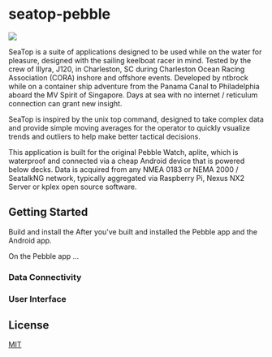 seatop-pebble
=========

![](screenshot.png)

SeaTop is a suite of applications designed to be used while on the water for pleasure, designed with the sailing keelboat racer in mind. Tested by the crew of Illyra, J120, in Charleston, SC during Charleston Ocean Racing Association (CORA) inshore and offshore events. Developed by ntbrock while on a container ship adventure from the Panama Canal to Philadelphia aboard the MV Spirit of Singapore. Days at sea with no internet / reticulum connection can grant new insight.

SeaTop is inspired by the unix top command, designed to take complex data and provide simple moving averages for the operator to quickly vsualize trends and outliers to help make better tactical decisions.

This application is built for the original Pebble Watch, aplite, which is waterproof and connected via a cheap Android device that is powered below decks. Data is acquired from any NMEA 0183 or NEMA 2000 / SeatalkNG network, typically aggregated via Raspberry Pi, Nexus NX2 Server or kplex open source software.


Getting Started
---------------

Build and install the After you've built and installed the Pebble app and the Android app.

On the Pebble app ...

### Data Connectivity

### User Interface

## License

[MIT](./LICENSE)
